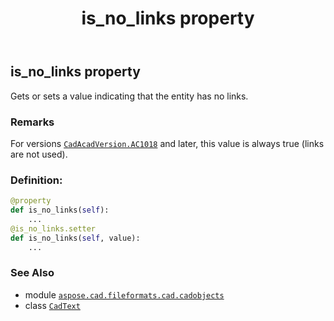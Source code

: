 ﻿---
title: is_no_links property
second_title: Aspose.CAD for Python via .NET API References
description: 
type: docs
weight: 280
url: /python-net/aspose.cad.fileformats.cad.cadobjects/cadtext/is_no_links/
is_root: false
---

## is_no_links property


Gets or sets a value indicating that the entity has no links.

### Remarks 


For versions [`CadAcadVersion.AC1018`](/cad/python-net/aspose.cad.fileformats.cad.cadconsts/cadacadversion#AC1018) and later, this value is always true (links are not used).
### Definition:
```python
@property
def is_no_links(self):
    ...
@is_no_links.setter
def is_no_links(self, value):
    ...
```

### See Also
* module [`aspose.cad.fileformats.cad.cadobjects`](../../)
* class [`CadText`](/cad/python-net/aspose.cad.fileformats.cad.cadobjects/cadtext)
